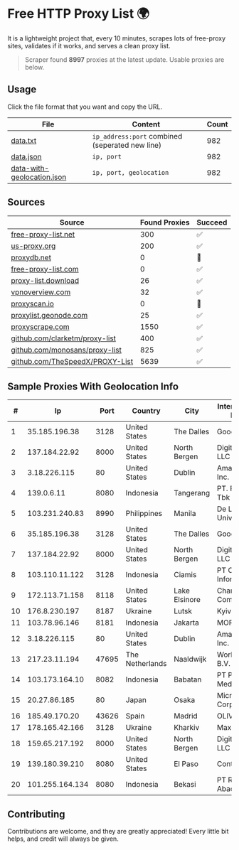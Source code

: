 
# Free HTTP Proxy List 🌍

It is a lightweight project that, every 10 minutes, scrapes lots of free-proxy sites, validates if it works, and serves a clean proxy list.


> Scraper found **8997** proxies at the latest update. Usable proxies are below.

## Usage

Click the file format that you want and copy the URL.


|File|Content|Count|
|----|-------|-----|
|[data.txt](https://raw.githubusercontent.com/themiralay/Proxy-List-World/master/data.txt)|`ip_address:port` combined (seperated new line)|982|
|[data.json](https://raw.githubusercontent.com/themiralay/Proxy-List-World/master/data.json)|`ip, port`|982|
|[data-with-geolocation.json](https://raw.githubusercontent.com/themiralay/Proxy-List-World/master/data-with-geolocation.json)|`ip, port, geolocation`|982|

## Sources

|Source|Found Proxies|Succeed|
|------|-------------|-------|
|[free-proxy-list.net](https://free-proxy-list.net)|300|✅|
|[us-proxy.org](https://www.us-proxy.org)|200|✅|
|[proxydb.net](http://proxydb.net)|0|🚫|
|[free-proxy-list.com](https://free-proxy-list.com/?page=&port=&type%5B%5D=http&type%5B%5D=https&up_time=0&search=Search)|0|✅|
|[proxy-list.download](https://www.proxy-list.download/HTTP)|26|✅|
|[vpnoverview.com](https://vpnoverview.com/privacy/anonymous-browsing/free-proxy-servers)|32|✅|
|[proxyscan.io](https://www.proxyscan.io)|0|🚫|
|[proxylist.geonode.com](https://proxylist.geonode.com/api/proxy-list?limit=300&page=1&sort_by=lastChecked&sort_type=desc&protocols=http,https)|25|✅|
|[proxyscrape.com](https://api.proxyscrape.com/v2/?request=displayproxies&protocol=http&timeout=10000&country=all&ssl=all&anonymity=all)|1550|✅|
|[github.com/clarketm/proxy-list](https://raw.githubusercontent.com/clarketm/proxy-list/master/proxy-list-raw.txt)|400|✅|
|[github.com/monosans/proxy-list](https://raw.githubusercontent.com/monosans/proxy-list/main/proxies/http.txt)|825|✅|
|[github.com/TheSpeedX/PROXY-List](https://raw.githubusercontent.com/TheSpeedX/PROXY-List/master/http.txt)|5639|✅|


## Sample Proxies With Geolocation Info

|#|Ip|Port|Country|City|Internet Service Provider|
|-|--|----|-------|----|-------------------------|
|1|35.185.196.38|3128|United States|The Dalles|Google LLC|
|2|137.184.22.92|8000|United States|North Bergen|DigitalOcean, LLC|
|3|3.18.226.115|80|United States|Dublin|Amazon.com, Inc.|
|4|139.0.6.11|8080|Indonesia|Tangerang|PT. First Media, Tbk|
|5|103.231.240.83|8990|Philippines|Manila|De La Salle University|
|6|35.185.196.38|3128|United States|The Dalles|Google LLC|
|7|137.184.22.92|8000|United States|North Bergen|DigitalOcean, LLC|
|8|103.110.11.122|3128|Indonesia|Ciamis|PT Citra Jelajah Informatika|
|9|172.113.71.158|8118|United States|Lake Elsinore|Charter Communications|
|10|176.8.230.197|8187|Ukraine|Lutsk|Kyivstar UA|
|11|103.78.96.146|8181|Indonesia|Jakarta|MORATELINDO|
|12|3.18.226.115|80|United States|Dublin|Amazon.com, Inc.|
|13|217.23.11.194|47695|The Netherlands|Naaldwijk|WorldStream B.V.|
|14|103.173.164.10|8082|Indonesia|Babatan|PT Pusat Net Media|
|15|20.27.86.185|80|Japan|Osaka|Microsoft Corporation|
|16|185.49.170.20|43626|Spain|Madrid|OLIVE|
|17|178.165.42.166|3128|Ukraine|Kharkiv|Maxnet Ltd|
|18|159.65.217.192|8000|United States|North Bergen|DigitalOcean, LLC|
|19|139.180.39.210|8080|United States|El Paso|Conterra|
|20|101.255.164.134|8080|Indonesia|Bekasi|PT Remala Abadi|



## Contributing

Contributions are welcome, and they are greatly appreciated! Every
little bit helps, and credit will always be given.

